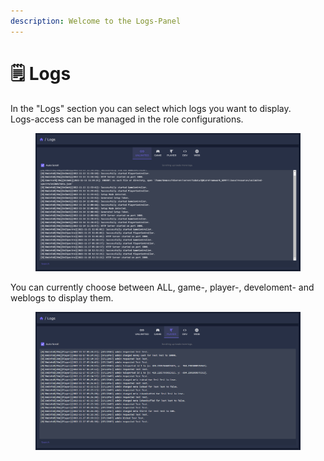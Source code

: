 ```yaml
---
description: Welcome to the Logs-Panel
---
```


# 🗒 Logs

In the "Logs" section you can select which logs you want to display. \
Logs-access can be managed in the role configurations.

<figure><img src="../.gitbook/assets/logs.PNG" alt=""><figcaption></figcaption></figure>

You can currently choose between ALL, game-, player-, develoment- and weblogs to display them.

<figure><img src="../.gitbook/assets/playerlogs.PNG" alt=""><figcaption></figcaption></figure>
